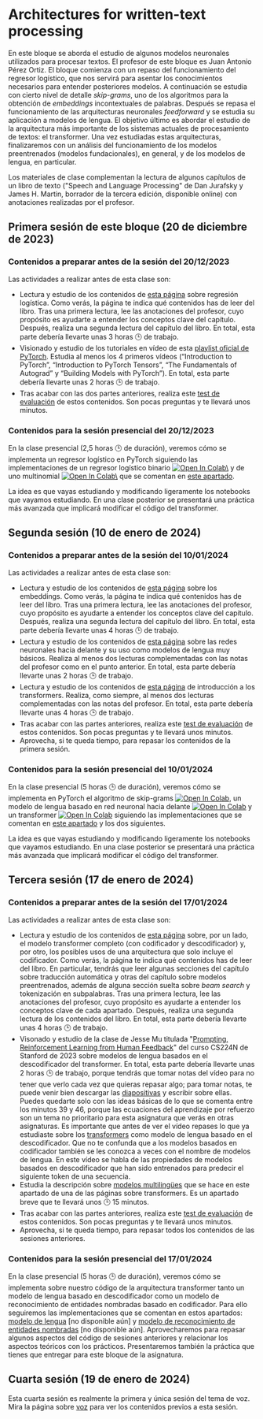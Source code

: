 # Architectures for written-text processing

En este bloque se aborda el estudio de algunos modelos neuronales utilizados para procesar textos. El profesor de este bloque es Juan Antonio Pérez Ortiz. El bloque comienza con un repaso del funcionamiento del regresor logístico, que nos servirá para asentar los conocimientos necesarios para entender posteriores modelos. A continuación se estudia con cierto nivel de detalle *skip-grams*, uno de los algoritmos para la obtención de *embeddings* incontextuales de palabras. Después se repasa el funcionamiento de las arquitecturas neuronales *feedforward* y se estudia su aplicación a modelos de lengua. El objetivo último es abordar el estudio de la arquitectura más importante de los sistemas actuales de procesamiento de textos: el transformer. Una vez estudiadas estas arquitecturas, finalizaremos con un análisis del funcionamiento de los modelos preentrenados (modelos fundacionales), en general, y de los modelos de lengua, en particular.

Los materiales de clase complementan la lectura de algunos capítulos de un libro de texto ("Speech and Language Processing" de Dan Jurafsky y James H. Martin, borrador de la tercera edición, disponible online) con anotaciones realizadas por el profesor.

## Primera sesión de este bloque (20 de diciembre de 2023)

### Contenidos a preparar antes de la sesión del 20/12/2023

Las actividades a realizar antes de esta clase son:

- Lectura y estudio de los contenidos de [esta página](https://dlsi.ua.es/~japerez/materials/transformers/regresor/) sobre regresión logística. Como verás, la página te indica qué contenidos has de leer del libro. Tras una primera lectura, lee las anotaciones del profesor, cuyo propósito es ayudarte a entender los conceptos clave del capítulo. Después, realiza una segunda lectura del capítulo del libro. En total, esta parte debería llevarte unas 3 horas 🕒️ de trabajo.
- Visionado y estudio de los tutoriales en vídeo de esta [playlist oficial de PyTorch](https://www.youtube.com/playlist?list=PL_lsbAsL_o2CTlGHgMxNrKhzP97BaG9ZN).  Estudia al menos los 4 primeros vídeos (“Introduction to PyTorch”, “Introduction to PyTorch Tensors”, “The Fundamentals of Autograd” y “Building Models with PyTorch”). En total, esta parte debería llevarte unas 2 horas 🕒️ de trabajo.
- Tras acabar con las dos partes anteriores, realiza este [test de evaluación](https://forms.gle/V3U9MTHo7c9DNhkc6) de estos contenidos. Son pocas preguntas y te llevará unos minutos.

### Contenidos para la sesión presencial del 20/12/2023

En la clase presencial (2,5 horas 🕒️ de duración), veremos cómo se implementa un regresor logístico en PyTorch siguiendo las implementaciones de un regresor logístico binario <a href="https://colab.research.google.com/github/jaspock/me/blob/main/docs/materials/transformers/assets/notebooks/logistic.ipynb"><img src="https://colab.research.google.com/assets/colab-badge.svg" alt="Open In Colab\"></a> y de uno multinomial <a href="https://colab.research.google.com/github/jaspock/me/blob/main/docs/materials/transformers/assets/notebooks/softmax.ipynb"><img src="https://colab.research.google.com/assets/colab-badge.svg" alt="Open In Colab\"></a> que se comentan en [este apartado](https://dlsi.ua.es/~japerez/materials/transformers/implementacion/#codigo-para-un-regresor-logistico-y-uno-multinomial).

La idea es que vayas estudiando y modificando ligeramente los notebooks que vayamos estudiando. En una clase posterior se presentará una práctica más avanzada que implicará modificar el código del transformer.

## Segunda sesión (10 de enero de 2024)

### Contenidos a preparar antes de la sesión del 10/01/2024

Las actividades a realizar antes de esta clase son:

- Lectura y estudio de los contenidos de [esta página](https://dlsi.ua.es/~japerez/materials/transformers/embeddings/) sobre los embeddings. Como verás, la página te indica qué contenidos has de leer del libro. Tras una primera lectura, lee las anotaciones del profesor, cuyo propósito es ayudarte a entender los conceptos clave del capítulo. Después, realiza una segunda lectura del capítulo del libro. En total, esta parte debería llevarte unas 4 horas 🕒️ de trabajo.
- Lectura y estudio de los contenidos de [esta página](https://dlsi.ua.es/~japerez/materials/transformers/ffw/) sobre las redes neuronales hacia delante y su uso como modelos de lengua muy básicos. Realiza al menos dos lecturas complementadas con las notas del profesor como en el punto anterior. En total, esta parte debería llevarte unas 2 horas 🕒️ de trabajo.
- Lectura y estudio de los contenidos de [esta página](https://dlsi.ua.es/~japerez/materials/transformers/attention/) de introducción a los transformers. Realiza, como siempre, al menos dos lecturas complementadas con las notas del profesor. En total, esta parte debería llevarte unas 4 horas 🕒️ de trabajo.
- Tras acabar con las partes anteriores, realiza este [test de evaluación](https://forms.gle/7KDwRtXcrpxsKjHp7) de estos contenidos. Son pocas preguntas y te llevará unos minutos.
- Aprovecha, si te queda tiempo, para repasar los contenidos de la primera sesión.

### Contenidos para la sesión presencial del 10/01/2024

En la clase presencial (5 horas 🕒️ de duración), veremos cómo se implementa en PyTorch el algoritmo de skip-grams <a target="_blank" href="https://colab.research.google.com/github/jaspock/me/blob/main/docs/materials/transformers/assets/notebooks/skipgram.ipynb">
  <img src="https://colab.research.google.com/assets/colab-badge.svg" alt="Open In Colab"/></a>, un modelo de lengua basado en red neuronal hacia delante <a target="_blank" href="https://colab.research.google.com/github/jaspock/me/blob/main/docs/materials/transformers/assets/notebooks/ffnn.ipynb">
  <img src="https://colab.research.google.com/assets/colab-badge.svg" alt="Open In Colab"/></a> y un transformer <a target="_blank" href="https://colab.research.google.com/github/jaspock/me/blob/main/docs/materials/transformers/assets/notebooks/transformer.ipynb">
  <img src="https://colab.research.google.com/assets/colab-badge.svg" alt="Open In Colab"/></a> siguiendo las implementaciones que se comentan en [este apartado](https://www.dlsi.ua.es/~japerez/materials/transformers/implementacion/#codigo-para-skip-grams) y los dos siguientes.

La idea es que vayas estudiando y modificando ligeramente los notebooks que vayamos estudiando. En una clase posterior se presentará una práctica más avanzada que implicará modificar el código del transformer.

## Tercera sesión (17 de enero de 2024)

### Contenidos a preparar antes de la sesión del 17/01/2024

Las actividades a realizar antes de esta clase son:

- Lectura y estudio de los contenidos de [esta página](https://dlsi.ua.es/~japerez/materials/transformers/attention2/) sobre, por un lado, el modelo transformer completo (con codificador y descodificador) y, por otro, los posibles usos de una arquitectura que solo incluye el codificador. Como verás, la página te indica qué contenidos has de leer del libro. En particular, tendrás que leer algunas secciones del capítulo sobre traducción automática y otras del capítulo sobre modelos preentrenados, además de alguna sección suelta sobre *beam search* y tokenización en subpalabras. Tras una primera lectura, lee las anotaciones del profesor, cuyo propósito es ayudarte a entender los conceptos clave de cada apartado. Después, realiza una segunda lectura de los contenidos del libro. En total, esta parte debería llevarte unas 4 horas 🕒️ de trabajo.
- Visonado y estudio de la clase de Jesse Mu titulada "[Prompting, Reinforcement Learning from Human Feedback](https://youtu.be/SXpJ9EmG3s4?si=j4B1U2Z-JCyYJwlc)" del curso CS224N de Stanford de 2023 sobre modelos de lengua basados en el descodificador del transformer. En total, esta parte debería llevarte unas 2 horas 🕒️ de trabajo, porque tendrás que tomar notas del vídeo para no tener que verlo cada vez que quieras repasar algo; para tomar notas, te puede venir bien descargar las [diapositivas](https://web.stanford.edu/class/cs224n/slides/cs224n-2023-lecture11-prompting-rlhf.pdf) y escribir sobre ellas. Puedes quedarte solo con las ideas básicas de lo que se comenta entre los minutos 39 y 46, porque las ecuaciones del aprendizaje por refuerzo son un tema no prioritario para esta asignatura que verás en otras asignaturas. Es importante que antes de ver el vídeo repases lo que ya estudiaste sobre los [transformers](https://dlsi.ua.es/~japerez/materials/transformers/attention/) como modelo de lengua basado en el descodificador. Que no te confunda que a los modelos basados en codificador también se les conozca a veces con el nombre de modelos de lengua. En este vídeo se habla de las propiedades de modelos basados en descodificador que han sido entrenados para predecir el siguiente token de una secuencia.
- Estudia la descripción sobre [modelos multilingües](https://dlsi.ua.es/~japerez/materials/transformers/attention2/#multilingual-models) que se hace en este apartado de una de las páginas sobre transformers. Es un apartado breve que te llevará unos 🕒️ 15 minutos.
- Tras acabar con las partes anteriores, realiza este [test de evaluación](https://forms.gle/GRK5SLc3STkup8at9) de estos contenidos. Son pocas preguntas y te llevará unos minutos.
- Aprovecha, si te queda tiempo, para repasar todos los contenidos de las sesiones anteriores.

### Contenidos para la sesión presencial del 17/01/2024

En la clase presencial (5 horas 🕒️ de duración), veremos cómo se implementa sobre nuestro código de la arquitectura transformer tanto un modelo de lengua basado en descodificador como un modelo de reconocimiento de entidades nombradas basado en codificador. Para ello seguiremos las implementaciones que se comentan en estos apartados: [modelo de lengua](https://dlsi.ua.es/~japerez/materials/transformers/implementacion/#codigo-para-un-modelo-de-lengua-con-transformers) [no disponible aún] y [modelo de reconocimiento de entidades nombradas](https://dlsi.ua.es/~japerez/materials/transformers/implementacion/#codigo-para-un-modelo-de-reconocimiento-de-entidades-nombradas-con-transformers) [no disponible aún]. Aprovecharemos para repasar algunos aspectos del código de sesiones anteriores y relacionar los aspectos teóricos con los prácticos. Presentaremos también la práctica que tienes que entregar para este bloque de la asignatura.

## Cuarta sesión (19 de enero de 2024)

Esta cuarta sesión es realmente la primera y única sesión del tema de voz. Mira la página sobre [voz](speech.md) para ver los contenidos previos a esta sesión.
